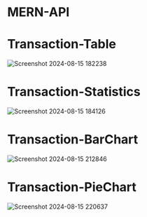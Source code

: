 # MERN-API

# Transaction-Table
![Screenshot 2024-08-15 182238](https://github.com/user-attachments/assets/978b6cec-013f-411d-ab28-70d761e41171)


# Transaction-Statistics
![Screenshot 2024-08-15 184126](https://github.com/user-attachments/assets/09e98f17-92e2-4721-8bbb-34fcbfd5926c)


# Transaction-BarChart
![Screenshot 2024-08-15 212846](https://github.com/user-attachments/assets/8a8f550a-7349-4751-9ec9-df2eef2f65e1)


# Transaction-PieChart
![Screenshot 2024-08-15 220637](https://github.com/user-attachments/assets/9597b865-80a2-442d-acb7-89794cc3cac7)
